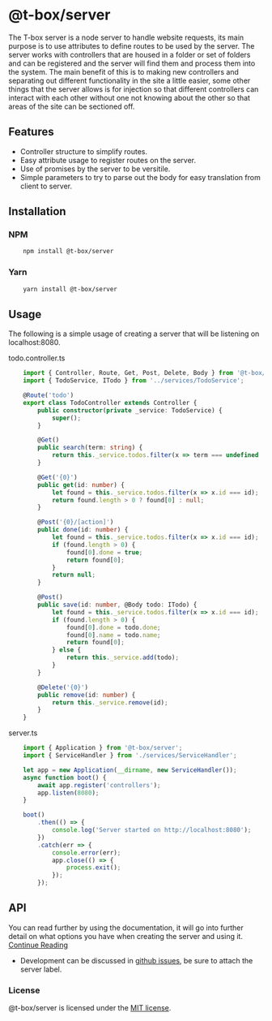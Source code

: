 # @t-box/server
The T-box server is a node server to handle website requests, its main purpose is to use attributes to define routes to be used by the server.  The server works with controllers that are housed in a folder or set of folders and can be registered and the server will find them and process them into the system.  The main benefit of this is to making new controllers and separating out different functionality in the site a little easier, some other things that the server allows is for injection so that different controllers can interact with each other without one not knowing about the other so that areas of the site can be sectioned off.

## Features
- Controller structure to simplify routes.
- Easy attribute usage to register routes on the server.
- Use of promises by the server to be versitile.
- Simple parameters to try to parse out the body for easy translation from client to server.

## Installation
### NPM
```bash
    npm install @t-box/server
```
### Yarn
```bash
    yarn install @t-box/server
```

## Usage
The following is a simple usage of creating a server that will be listening on localhost:8080.

todo.controller.ts
```typescript
    import { Controller, Route, Get, Post, Delete, Body } from '@t-box/server';
    import { TodoService, ITodo } from '../services/TodoService';

    @Route('todo')
    export class TodoController extends Controller {
        public constructor(private _service: TodoService) {
            super();
        }

        @Get()
        public search(term: string) {
            return this._service.todos.filter(x => term === undefined || term.length === 0 || x.name.startsWith(term));
        }

        @Get('{0}')
        public get(id: number) {
            let found = this._service.todos.filter(x => x.id === id);
            return found.length > 0 ? found[0] : null;
        }

        @Post('{0}/[action]')
        public done(id: number) {
            let found = this._service.todos.filter(x => x.id === id);
            if (found.length > 0) {
                found[0].done = true;
                return found[0];
            }
            return null;
        }

        @Post()
        public save(id: number, @Body todo: ITodo) {
            let found = this._service.todos.filter(x => x.id === id);
            if (found.length > 0) {
                found[0].done = todo.done;
                found[0].name = todo.name;
                return found[0];
            } else {
                return this._service.add(todo);
            }
        }

        @Delete('{0}')
        public remove(id: number) {
            return this._service.remove(id);
        }
    }
```

server.ts
```typescript
    import { Application } from '@t-box/server';
    import { ServiceHandler } from './services/ServiceHandler';

    let app = new Application(__dirname, new ServiceHandler());
    async function boot() {
        await app.register('controllers');
        app.listen(8080);
    }

    boot()
        .then(() => { 
            console.log('Server started on http://localhost:8080');
        })
        .catch(err => {
            console.error(err);
            app.close(() => {
                process.exit();
            });
        });
```
## API
You can read further by using the documentation, it will go into further detail on what options you have when creating the server and using it. [Continue Reading](https://github.com/tspayne87/t-box/blob/master/modules/server/docs/README.md)

- Development can be discussed in [github issues](https://github.com/tspayne87/t-box/issues), be sure to attach the server label.

### License
@t-box/server is licensed under the [MIT license](https://opensource.org/licenses/MIT).